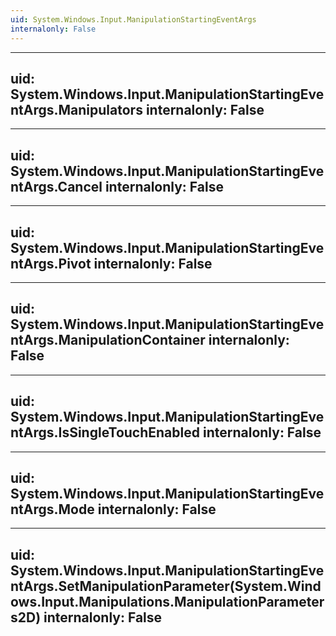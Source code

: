```yaml
---
uid: System.Windows.Input.ManipulationStartingEventArgs
internalonly: False
---
```


---
uid: System.Windows.Input.ManipulationStartingEventArgs.Manipulators
internalonly: False
---

---
uid: System.Windows.Input.ManipulationStartingEventArgs.Cancel
internalonly: False
---

---
uid: System.Windows.Input.ManipulationStartingEventArgs.Pivot
internalonly: False
---

---
uid: System.Windows.Input.ManipulationStartingEventArgs.ManipulationContainer
internalonly: False
---

---
uid: System.Windows.Input.ManipulationStartingEventArgs.IsSingleTouchEnabled
internalonly: False
---

---
uid: System.Windows.Input.ManipulationStartingEventArgs.Mode
internalonly: False
---

---
uid: System.Windows.Input.ManipulationStartingEventArgs.SetManipulationParameter(System.Windows.Input.Manipulations.ManipulationParameters2D)
internalonly: False
---
